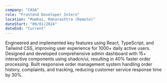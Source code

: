 ```yaml
---
company: "CASA"
role: "Frontend Developer Intern"
location: "Mumbai, Maharashtra (Remote)"
dateStart: "09/01/2024"
dateEnd: "Current"
---
```


Engineered and implemented key features using React, TypeScript, and Tailwind CSS, improving user experience for 1000+ daily active users. Designed and developed comprehensive admin dashboard with 15+ interactive components using shadcn/ui, resulting in 40% faster order processing. Built responsive order management system handling order history, complaints, and tracking, reducing customer service response time by 30%.
